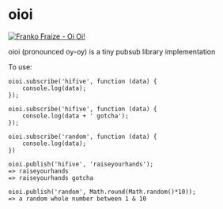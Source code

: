 # oioi
[![Franko Fraize - Oi Oi! ](https://img.youtube.com/vi/nZWlRnOvBKs/0.jpg)](https://www.youtube.com/watch?v=nZWlRnOvBKs)

oioi (pronounced oy-oy) is a tiny pubsub library implementation

To use:
```
oioi.subscribe('hifive', function (data) {
	console.log(data);
});

oioi.subscribe('hifive', function (data) {
	console.log(data + ' gotcha');
});

oioi.subscribe('random', function (data) {
	console.log(data);
})

oioi.publish('hifive', 'raiseyourhands');
=> raiseyourhands
=> raiseyourhands gotcha

oioi.publish('random', Math.round(Math.random()*10));
=> a random whole number between 1 & 10
```
